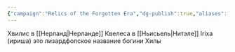 ```yaml
---
{"campaign":"Relics of the Forgotten Era","dg-publish":true,"aliases":["Irixa","Ириша","Квелеса"],"tags":["персонаж"],"permalink":"/hvilis/","dgPassFrontmatter":true}
---
```


Хвилис в [[Нерланд\|Нерланде]]
Квелеса в [[Ньисьель\|Нитэле]]
Irixa (ириша) это лизардфолское название богини Хилы